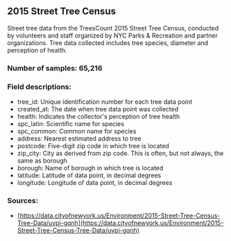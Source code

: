 ## 2015 Street Tree Census

Street tree data from the TreesCount 2015 Street Tree Census, conducted by volunteers and staff organized by NYC Parks & Recreation and partner organizations. Tree data collected includes tree species, diameter and perception of health.

### Number of samples: 65,216

### Field descriptions:

- tree_id: Unique identification number for each tree data point
- created_at: The date when tree data point was collected
- health: Indicates the collector's perception of tree health
- spc_latin: Scientific name for species
- spc_common: Common name for species
- address: Nearest estimated address to tree
- postcode: Five-digit zip code in which tree is located
- zip_city: City as derived from zip code. This is often, but not always, the same as borough
- borough: Name of borough in which tree is located
- latitude: Latitude of data point, in decimal degrees
- longitude: Longitude of data point, in decimal degrees

### Sources:

- [https://data.cityofnewyork.us/Environment/2015-Street-Tree-Census-Tree-Data/uvpi-gqnh](https://data.cityofnewyork.us/Environment/2015-Street-Tree-Census-Tree-Data/uvpi-gqnh)
